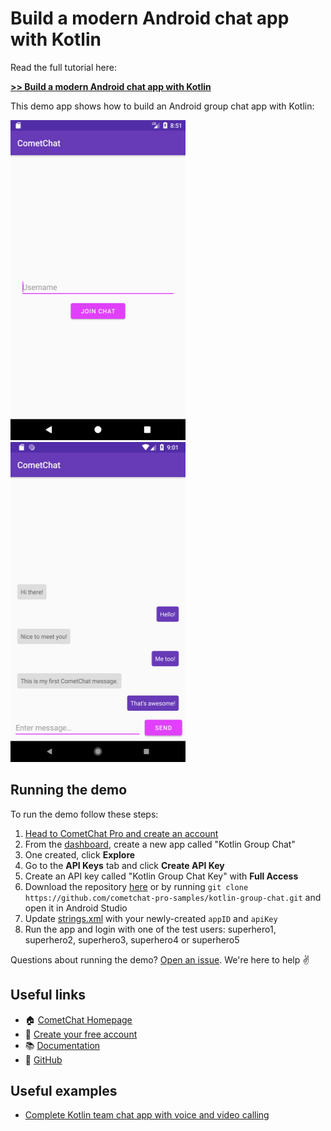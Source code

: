 # Build a modern Android chat app with Kotlin

Read the full tutorial here:

[**>> Build a modern Android chat app with Kotlin**](https://www.cometchat.com/pro/tutorials/build-a-modern-android-chat-app-with-kotlin/?utm_source=github&utm_medium=example-code-readme)

This demo app shows how to build an Android group chat app with Kotlin:

<img src="screenshots/screenshot_1.png" height="512" width="280"> <img src="screenshots/screenshot_2.png" height="512" width="280">

## Running the demo

To run the demo follow these steps:

1. [Head to CometChat Pro and create an account](https://cometchat.com/pro?utm_source=github&utm_medium=example-code-readme)
2. From the [dashboard](https://app.cometchat.com/?utm_source=github&utm_medium=example-code-readme), create a new app called "Kotlin Group Chat"
3. One created, click **Explore**
4. Go to the **API Keys** tab and click **Create API Key**
5. Create an API key called "Kotlin Group Chat Key" with **Full Access**
4. Download the repository [here](https://github.com/cometchat-pro-samples/kotlin-group-chat/archive/master.zip) or by running `git clone https://github.com/cometchat-pro-samples/kotlin-group-chat.git` and open it in Android Studio
5. Update [strings.xml](https://github.com/cometchat-pro-samples/kotlin-group-chat/blob/master/app/src/main/res/values/strings.xml) with your newly-created `appID` and `apiKey`
6. Run the app and login with one of the test users: superhero1, superhero2, superhero3, superhero4 or superhero5

Questions about running the demo? [Open an issue](https://github.com/cometchat-pro-samples/kotlin-group-chat/issues). We're here to help ✌️


## Useful links

- 🏠 [CometChat Homepage](https://cometchat.com/pro?utm_source=github&utm_medium=example-code-readme)
- 🚀 [Create your free account](https://app.cometchat.com?utm_source=github&utm_medium=example-code-readme)
- 📚 [Documentation](https://prodocs.cometchat.com/docs?utm_source=github&utm_medium=example-code-readme)
- 👾 [GitHub](https://github.com/CometChat-Pro)


## Useful examples

* [Complete Kotlin team chat app with voice and video calling](https://github.com/cometchat-pro/android-kotlin-chat-app)

